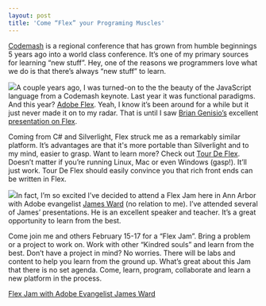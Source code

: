 ```yaml
---
layout: post
title: 'Come “Flex” your Programing Muscles'
---
```

[Codemash](http://codemash.org) is a regional conference that has grown from humble beginnings 5 years ago into a world class conference. It’s one of my primary sources for learning “new stuff”. Hey, one of the reasons we programmers love what we do is that there’s always “new stuff” to learn.

[![](http://houseofbilz.com/wp-content/uploads/2011/01/FlexJamBig.png)](http://flexjam2011.eventbrite.com/)A couple years ago, I was turned-on to the the beauty of the JavaScript language from a Codemash keynote. Last year it was functional paradigms. And this year? [Adobe Flex](http://flex.org). Yeah, I know it’s been around for a while but it just never made it on to my radar. That is until I saw [Brian Genisio’s](http://houseofbilz.com/) excellent [presentation on Flex](http://houseofbilz.com/archives/2011/01/11/codemash-slides-and-demos/).

Coming from C# and Silverlight, Flex struck me as a remarkably similar platform. It’s advantages are that it's more portable than Silverlight and to my mind, easier to grasp. Want to learn more? Check out [Tour De Flex](http://www.adobe.com/devnet/flex/tourdeflex.html). Doesn’t matter if you’re running Linux, Mac or even Windows (gasp!). It’ll just work. Tour De Flex should easily convince you that rich front ends can be written in Flex.

[![](http://www.jamesward.com/uploads/2007/01/james_cowboy-150x150.jpg)](http://www.jamesward.com/)In fact, I’m so excited I’ve decided to attend a Flex Jam here in Ann Arbor with Adobe evangelist [James Ward](http://www.jamesward.com/) (no relation to me). I’ve attended several of James’ presentations. He is an excellent speaker and teacher. It’s a great opportunity to learn from the best.

Come join me and others February 15-17 for a “Flex Jam”. Bring a problem or a project to work on. Work with other “Kindred souls” and learn from the best. Don’t have a project in mind? No worries. There will be labs and content to help you learn from the ground up. What’s great about this Jam that there is no set agenda. Come, learn, program, collaborate and learn a new platform in the process.

[Flex Jam with Adobe Evangelist James Ward](http://www.srtsolutions.com/flex-training)
